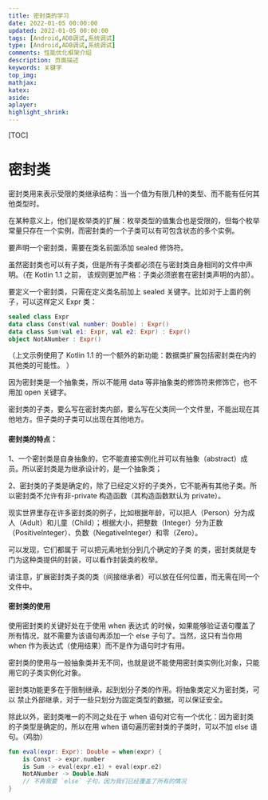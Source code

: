 ```yaml
---
title: 密封类的学习
date: 2022-01-05 00:00:00
updated: 2022-01-05 00:00:00
tags: [Android,ADB调试,系统调试]
type: [Android,ADB调试,系统调试]
comments: 性能优化框架介绍
description: 页面描述
keywords: 关键字
top_img:
mathjax:
katex:
aside:
aplayer:
highlight_shrink:
---
```


[TOC]

# 密封类

密封类用来表示受限的类继承结构：当一个值为有限几种的类型、而不能有任何其他类型时。

在某种意义上，他们是枚举类的扩展：枚举类型的值集合也是受限的，但每个枚举常量只存在一个实例，而密封类的一个子类可以有可包含状态的多个实例。

要声明一个密封类，需要在类名前面添加 sealed 修饰符。

虽然密封类也可以有子类，但是所有子类都必须在与密封类自身相同的文件中声明。（在 Kotlin 1.1 之前， 该规则更加严格：子类必须嵌套在密封类声明的内部）。


要定义一个密封类，只需在定义类名前加上 sealed 关键字。比如对于上面的例子，可以这样定义 Expr 类：

```kotlin
sealed class Expr
data class Const(val number: Double) : Expr()
data class Sum(val e1: Expr, val e2: Expr) : Expr()
object NotANumber : Expr()
```

（上文示例使用了 Kotlin 1.1 的一个额外的新功能：数据类扩展包括密封类在内的其他类的可能性。
）

因为密封类是一个抽象类，所以不能用 data 等非抽象类的修饰符来修饰它，也不用加 open 关键字。

密封类的子类，要么写在密封类内部，要么写在父类同一个文件里，不能出现在其他地方。但子类的子类可以出现在其他地方。


#### 密封类的特点：

1、一个密封类是自身抽象的，它不能直接实例化并可以有抽象（abstract）成员。所以密封类是为继承设计的，是一个抽象类；

2、密封类的子类是确定的，除了已经定义好的子类外，它不能再有其他子类。所以密封类不允许有非-private 构造函数（其构造函数默认为 private）。


现实世界里存在许多密封类的例子，比如根据年龄，可以把人（Person）分为成人（Adult）和儿童（Child）；根据大小，把整数（Integer）分为正数（PositiveInteger）、负数（NegativeInteger）和零（Zero）。


可以发现，它们都属于 可以把元素地划分到几个确定的子类 的类，密封类就是专门为这种类提供的封装，可以看作封装类的枚举。


请注意，扩展密封类子类的类（间接继承者）可以放在任何位置，而无需在同一个文件中。

#### 密封类的使用

使用密封类的关键好处在于使用 when 表达式 的时候，如果能够验证语句覆盖了所有情况，就不需要为该语句再添加一个 else 子句了。当然，这只有当你用 when 作为表达式（使用结果）而不是作为语句时才有用。

密封类的使用与一般抽象类并无不同，也就是说不能使用密封类实例化对象，只能用它的子类实例化对象。

密封类功能更多在于限制继承，起到划分子类的作用。将抽象类定义为密封类，可以 禁止外部继承，对于一些只划分为固定类型的数据，可以保证安全。


除此以外，密封类唯一的不同之处在于 when 语句对它有一个优化：因为密封类的子类型是确定的，所以在用 when 语句遍历密封类的子类时，可以不加 else 语句。（鸡肋）

```kotlin
fun eval(expr: Expr): Double = when(expr) {
    is Const -> expr.number
    is Sum -> eval(expr.e1) + eval(expr.e2)
    NotANumber -> Double.NaN
    // 不再需要 `else` 子句，因为我们已经覆盖了所有的情况
}
```

